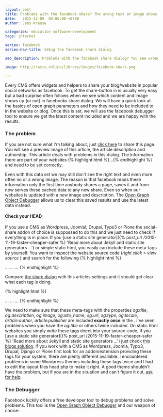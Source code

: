 ```yaml
---
layout: post
title: Problems with the facebook share? The wrong text or image shows up?
date:   2015-12-09  00:00:00 +0700
author: Jens Krause

categories: education software-development
tags: internet

series: facebook
series-nav-title: debug the facebook share dialog

seo_description: Problems with the facebook share dialog? You see wrong or no text and images? This article explains how to fix this problems by yourself.

image: http://rasta.online/library/images/facebook-share.png

---
```


Every CMS offers widgets and helpers to share your blog/website in popular social networks as facebook. To get the share-button in is usually very easy but a bad surprise often follows when we see which content and image shows up (or not) in facebooks share dialog. We will have a quick look at the basics of open graph parameters and how they need to be included to in the website or blog. Once this is set, we will use the facebook debugger tool to ensure we get the latest content included and we are happy with the results.

<!--more-->

[Open Graph Object Debugger]: https://developers.facebook.com/tools/debug/og/object/ "Go to debugger tool ..."
[Open Graph protocol]: http://ogp.me/ "More about the Open Graph protocol ..."

### The problem

If you are not sure what I'm talking about, just [click here](https://facebook.com/sharer.php?u={{site.url}}{{page.url}} 'Open facebook share diaog...') to share this page. You will see a preview image of this article, the article description and authorship. This article deals with problems in this dialog. The information there are part of your websites {% highlight html %}<head>...</head>{% endhighlight %} and need to be set correctly.

Even with this data set we may still don't see the right text and even more often no or a wrong image. The reason is that facebook reads these information only the first time anybody shares a page, saves it and from now serves these cached data to any new share. Even so when our websites is updated with a new image and description. The [Open Graph Object Debugger] allows us to clear this saved results and use the latest data instead.

#### Check your HEAD

If you use a CMS as Wordpress, Joomla!, Drupal, Typo3 or Plone the social-share addon of choice is suppossed to do this and we just need to check if everything is in place. If you [use a static site generator]({% post_url /2015-11-19-faster-cheaper-safer %} 'Read more about Jekyll and static site generators ...') or simple static html, you easily can include these meta-tags by yourself. You want to inspect the website source code (*right click* > *view source* ) and search for the following
{% highlight html %}
<!DOCTYPE html>
<html>
  <head>
      ...
    <!- Search for these meta tags -->
    <meta property="og:title" content="The main title for our post" />
    <meta property="og:image" content="absolute URL to the image shown with the share" />
    <meta property="og:description" content="The description is the long text in the share dialog, explaining your visitors what they can get in your blog.">
    <meta property="og:site_name" content="The name of your site or something catchy"/>
    <meta property="og:url" content="URL: this article" />
    <meta property="og:type" content="website or article?" />
    <meta property="og:locale" content="Language Code" /> 
    <!-- Author info -->
    <meta property="article:author" content="URL: facebook user or page" />
    <meta property="article:publisher" content="URL: facebook user or page" />
    <!-- End -->
    ...
  </head>
  <body>...</body>
</html>  
{% endhighlight %}

Compare [the share dialog](https://facebook.com/sharer.php?u={{site.url}}{{page.url}}) with this articles settings and it should get clear what each tag is doing.

{% highlight html %}
<!DOCTYPE html>
<html>
  <head>
      ...
    <!- Search for these meta tags -->
    <meta property="og:title" content="Problems with the facebook share? The wrong text or image shows up?" />
    <meta property="og:image" content="http://rasta.online/library/images/facebook-share.png" />
    <meta property="og:description" content="Problems with the facebook share dialog? You see wrong or no text and images? This article explains how to fix this problems by yourself.">
    <meta property="og:site_name" content="Duppy conqueror in the digital jungle."/>
    <meta property="og:url" content="http://Rasta.Online/education/software-development/2015/12/09/facebook-share-dialog-and-open-graph-meta-tags.html" />
    <meta property="og:type" content="article" />
    <meta property="og:locale" content="en_US" /> 
    <!-- Author info -->
    <meta property="article:author" content="https://www.facebook.com/www.rasta.online" />
    <meta property="article:publisher" content="https://www.facebook.com/www.rasta.online" />
    <!-- End -->
      ...
  </head>
  <body>...</body>
</html>  
{% endhighlight %}

We need to make sure that these meta-tags with the properties *og:title*, *og:description*, *og:image*, *og:site_name*, *og:url*, *og:type*, *og:locale*, *article:author*, *article:publisher* are included **exactly once** in the _<head>_. I've seen problems when you have the *og:title* or others twice included. On static html websites you simply write these tags direct into your source-code, if you [use a static site generator]({% post_url /2015-11-19-faster-cheaper-safer %} 'Read more about Jekyll and static site generators ...') just check [this blogs solution](https://github.com/Solomonic/theming.rasta_online/blob/master/_includes/open_graph.html 'Easy Open-graph tags inclusion ...'). If you work with a CMS as Wordpress, Joomla, Typo3, Drupal, Django or Plone first look for an addon/extension providing these tags for your system, there are plenty different available. I encountered problems in some Wordpress themes including these tags twice and I had to edit the layout files head.php to make it right. A good theme shouldn't have the problem, but if you are in the situation and can't figure it out, [ask for help](http://Rasta.Online/contact).

### The Debugger

Facebook luckily offers a free developer tool to debug problems and solve problems. This tool is the [Open Graph Object Debugger] and our weapon of choice.

